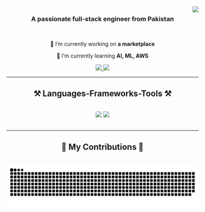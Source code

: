 <img align="right" src="https://visitor-badge.laobi.icu/badge?page_id=salesp07.salesp07" />



<h3 align="center">A passionate full-stack engineer from Pakistan</h3>

<br/>

<div align="center">
 
 🔭 I’m currently working on **a marketplace**
 
 🌱 I’m currently learning **AI, ML, AWS**

 </div>
 
<div align="center"> 
  <a href="mailto:abdullahthewebbee@gmail.com">
    <img src="https://img.shields.io/badge/Gmail-333333?style=for-the-badge&logo=gmail&logoColor=red" />
  </a>
  <a href="[https://www.linkedin.com/in/abdullahthewebbee/](https://www.linkedin.com/in/abdullahthewebbee/)" target="_blank">
    <img src="https://img.shields.io/badge/LinkedIn-0077B5?style=for-the-badge&logo=linkedin&logoColor=white" target="_blank" />
  </a>
  
</div>

 <hr/>
 
<h2 align="center">⚒️ Languages-Frameworks-Tools ⚒️</h2>
<br/>
<div align="center">
    <img src="https://skillicons.dev/icons?i=react,bootstrap,mui,html,css,vscode,github,figma,tailwind,git,r" />
    <img src="https://skillicons.dev/icons?i=nodejs,python,javascript,typescript,express,firebase,mongodb,c,java,nextjs,mysql,flask" /><br>
</div>

<br/>
<hr/>

<div align="center">
  <h2>🐍 My Contributions 🐍</h2>
  <br>
  <img alt="snake eating my contributions" src="https://raw.githubusercontent.com/salesp07/salesp07/output/github-contribution-grid-snake.svg" />
  
  <br/><br/><br/>
</div>

